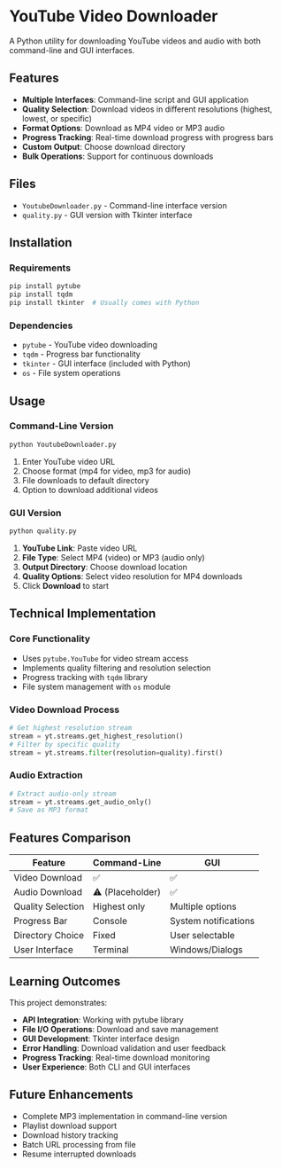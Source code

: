 # YouTube Video Downloader

A Python utility for downloading YouTube videos and audio with both command-line and GUI interfaces.

## Features

- **Multiple Interfaces**: Command-line script and GUI application
- **Quality Selection**: Download videos in different resolutions (highest, lowest, or specific)
- **Format Options**: Download as MP4 video or MP3 audio
- **Progress Tracking**: Real-time download progress with progress bars
- **Custom Output**: Choose download directory
- **Bulk Operations**: Support for continuous downloads

## Files

- `YoutubeDownloader.py` - Command-line interface version
- `quality.py` - GUI version with Tkinter interface

## Installation

### Requirements
```bash
pip install pytube
pip install tqdm
pip install tkinter  # Usually comes with Python
```

### Dependencies
- `pytube` - YouTube video downloading
- `tqdm` - Progress bar functionality
- `tkinter` - GUI interface (included with Python)
- `os` - File system operations

## Usage

### Command-Line Version
```bash
python YoutubeDownloader.py
```

1. Enter YouTube video URL
2. Choose format (mp4 for video, mp3 for audio)
3. File downloads to default directory
4. Option to download additional videos

### GUI Version
```bash
python quality.py
```

1. **YouTube Link**: Paste video URL
2. **File Type**: Select MP4 (video) or MP3 (audio only)
3. **Output Directory**: Choose download location
4. **Quality Options**: Select video resolution for MP4 downloads
5. Click **Download** to start

## Technical Implementation

### Core Functionality
- Uses `pytube.YouTube` for video stream access
- Implements quality filtering and resolution selection
- Progress tracking with `tqdm` library
- File system management with `os` module

### Video Download Process
```python
# Get highest resolution stream
stream = yt.streams.get_highest_resolution()
# Filter by specific quality
stream = yt.streams.filter(resolution=quality).first()
```

### Audio Extraction
```python
# Extract audio-only stream
stream = yt.streams.get_audio_only()
# Save as MP3 format
```

## Features Comparison

| Feature | Command-Line | GUI |
|---------|--------------|-----|
| Video Download | ✅ | ✅ |
| Audio Download | ⚠️ (Placeholder) | ✅ |
| Quality Selection | Highest only | Multiple options |
| Progress Bar | Console | System notifications |
| Directory Choice | Fixed | User selectable |
| User Interface | Terminal | Windows/Dialogs |

## Learning Outcomes

This project demonstrates:
- **API Integration**: Working with pytube library
- **File I/O Operations**: Download and save management
- **GUI Development**: Tkinter interface design
- **Error Handling**: Download validation and user feedback
- **Progress Tracking**: Real-time download monitoring
- **User Experience**: Both CLI and GUI interfaces

## Future Enhancements

- Complete MP3 implementation in command-line version
- Playlist download support
- Download history tracking
- Batch URL processing from file
- Resume interrupted downloads